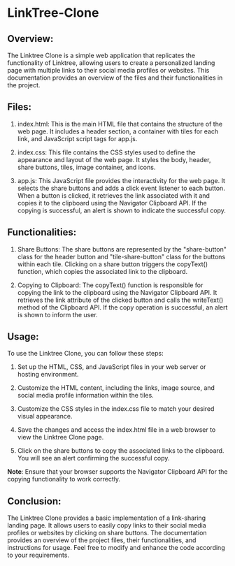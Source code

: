 # LinkTree-Clone

## Overview:
The Linktree Clone is a simple web application that replicates the functionality of Linktree, allowing users to create a personalized landing page with multiple links to their social media profiles or websites. This documentation provides an overview of the files and their functionalities in the project.

## Files:

1. index.html: This is the main HTML file that contains the structure of the web page. It includes a header section, a container with tiles for each link, and JavaScript script tags for app.js.

2. index.css: This file contains the CSS styles used to define the appearance and layout of the web page. It styles the body, header, share buttons, tiles, image container, and icons.

3. app.js: This JavaScript file provides the interactivity for the web page. It selects the share buttons and adds a click event listener to each button. When a button is clicked, it retrieves the link associated with it and copies it to the clipboard using the Navigator Clipboard API. If the copying is successful, an alert is shown to indicate the successful copy.

## Functionalities:

1. Share Buttons: The share buttons are represented by the "share-button" class for the header button and "tile-share-button" class for the buttons within each tile. Clicking on a share button triggers the copyText() function, which copies the associated link to the clipboard.

2. Copying to Clipboard: The copyText() function is responsible for copying the link to the clipboard using the Navigator Clipboard API. It retrieves the link attribute of the clicked button and calls the writeText() method of the Clipboard API. If the copy operation is successful, an alert is shown to inform the user.

## Usage:
To use the Linktree Clone, you can follow these steps:

1. Set up the HTML, CSS, and JavaScript files in your web server or hosting environment.

2. Customize the HTML content, including the links, image source, and social media profile information within the tiles.

3. Customize the CSS styles in the index.css file to match your desired visual appearance.

4. Save the changes and access the index.html file in a web browser to view the Linktree Clone page.

5. Click on the share buttons to copy the associated links to the clipboard. You will see an alert confirming the successful copy.

**Note**: Ensure that your browser supports the Navigator Clipboard API for the copying functionality to work correctly.

## Conclusion:
The Linktree Clone provides a basic implementation of a link-sharing landing page. It allows users to easily copy links to their social media profiles or websites by clicking on share buttons. The documentation provides an overview of the project files, their functionalities, and instructions for usage. Feel free to modify and enhance the code according to your requirements.

